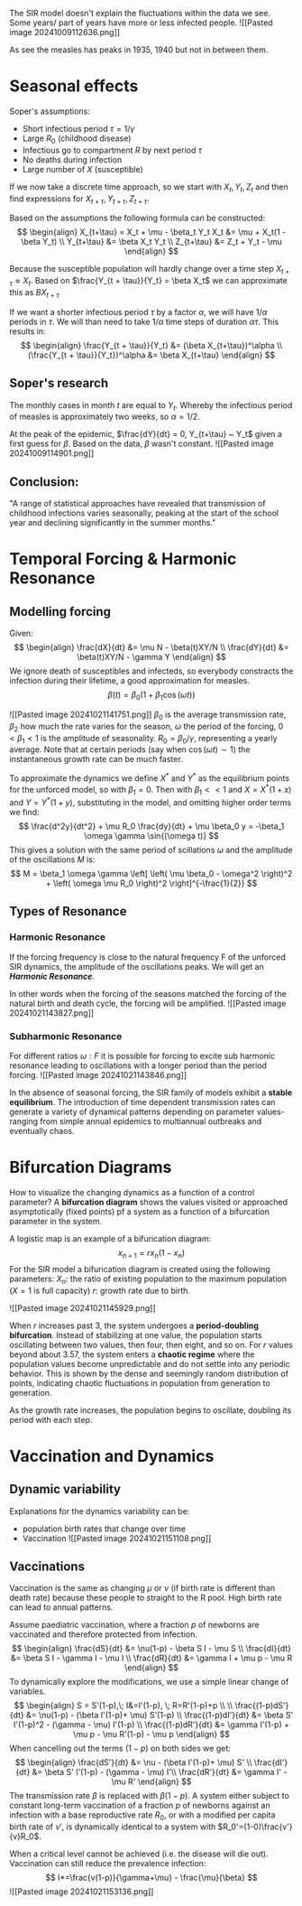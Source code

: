The SIR model doesn't explain the fluctuations within the data we see. 
Some years/ part of years have more or less infected people.
![[Pasted image 20241009112636.png]]

As see the measles has peaks in 1935, 1940 but not in between them.
# Seasonal effects
Soper's assumptions:
- Short infectious period $\tau = 1/\gamma$
- Large $R_0$ (childhood disease)
- Infectious go to compartment $R$ by next period $\tau$
- No deaths during infection
- Large number of $X$ (susceptible)

If we now take a discrete time approach, so we start with $X_t, Y_t, Z_t$ and then find expressions for $X_{t+\tau}, Y_{t+\tau}, Z_{t+\tau}$.

Based on the assumptions the following formula can be constructed:
$$
\begin{align}
X_{t+\tau} = X_t + \mu - \beta_t Y_t X_t &= \mu + X_t(1 - \beta Y_t) \\
Y_{t+\tau} &= \beta X_t Y_t \\
Z_{t+\tau} &= Z_t + Y_t - \mu
\end{align}
$$

Because the susceptible population will hardly change over a time step $X_{t+\tau} \approx X_t$.
Based on $\frac{Y_{t + \tau}}{Y_t} = \beta X_t$ we can approximate this as $B X_{t+\tau}$

If we want a shorter infectious period $\tau$ by a factor $\alpha$, we will have $1/\alpha$ periods in $\tau$.
We will than need to take $1/\alpha$ time steps of duration $\alpha \tau$.
This results in:
$$
\begin{align}
\frac{Y_{t + \tau}}{Y_t} &= (\beta X_{t+\tau})^\alpha \\
(\frac{Y_{t + \tau}}{Y_t})^\alpha &= \beta X_{t+\tau}
\end{align}
$$

## Soper's research
The monthly cases in month $t$ are equal to $Y_t$.
Whereby the infectious period of measles is approximately two weeks, so $\alpha = 1/2$.

At the peak of the epidemic, $\frac{dY}{dt} = 0, Y_{t+\tau} ~ Y_t$ given a first guess for $\beta$.
Based on the data, $\beta$ wasn't constant.
![[Pasted image 20241009114901.png]]

## Conclusion:
"A range of statistical approaches have revealed that transmission of childhood infections
varies seasonally, peaking at the start of the school year and declining significantly in the summer months."
# Temporal Forcing & Harmonic Resonance
## Modelling forcing
Given:
$$
\begin{align}
\frac{dX}{dt} &= \mu N - \beta(t)XY/N \\
\frac{dY}{dt} &= \beta(t)XY/N - \gamma Y
\end{align}
$$
We ignore death of susceptibles and infecteds, so everybody constracts the infection during their lifetime, a good approximation for measles.
$$
\beta(t) = \beta_0(1 + \beta_1 \cos(\omega t))
$$

![[Pasted image 20241021141751.png]]
$\beta_0$ is the average transmission rate, $\beta_2$ how much the rate varies for the season, $\omega$ the period of the forcing, $0 < \beta_1 < 1$ is the amplitude of seasonality. $R_0 = \beta_0 / \gamma$, representing a yearly average. Note that at certain periods (say when $\cos(\omega t) \sim 1)$ the instantaneous growth rate can be much faster.

To approximate the dynamics we define $X^*$ and $Y^*$ as the equilibrium points for the unforced model, so with $\beta_1 = 0$.
Then with $\beta_1 << 1$ and $X = X^*(1+x)$ and $Y = Y^*(1+y)$, substituting in the model, and omitting higher order terms we find:
$$
\frac{d^2y}{dt^2} + \mu R_0 \frac{dy}{dt} + \mu \beta_0 y = -\beta_1 \omega \gamma \sin{(\omega t)}
$$
This gives a solution with the same period of scillations $\omega$ and the amplitude of the oscillations $M$ is:
$$
M = \beta_1 \omega \gamma 
\left[ 
\left( \mu \beta_0 - \omega^2
\right)^2 + 
\left(
\omega \mu R_0
\right)^2
\right]^{-\frac{1}{2}}
$$
## Types of Resonance
### Harmonic Resonance
If the forcing frequency is close to the natural frequency F of the unforced SIR dynamics, the amplitude of the oscillations peaks. We will get an ***Harmonic Resonance***.

In other words when the forcing of the seasons matched the forcing of the natural birth and death cycle, the forcing will be amplified.
![[Pasted image 20241021143827.png]]

### Subharmonic Resonance
For different ratios $\omega:F$ it is possible for forcing to excite sub harmonic resonance leading to oscillations with a longer period than the period forcing.
![[Pasted image 20241021143846.png]]

In the absence of seasonal forcing, the SIR family of models exhibit a **stable equilibrium**. The introduction of time dependent transmission rates can generate a variety of dynamical patterns depending on parameter values- ranging from simple annual epidemics to multiannual outbreaks and eventually chaos.

# Bifurcation Diagrams
How to visualize the changing dynamics as a function of a control parameter?
A **bifurcation diagram** shows the values visited or approached asymptotically (fixed points) pf a system as a function of a bifurcation parameter in the system.

A logistic map is an example of a bifurication diagram:
$$
x_{n+1} = rx_n(1-x_n)
$$
For the SIR model a bifurication diagram is created using the following parameters:
$X_n$: the ratio of existing population to the maximum population ($X=1$ is full capacity)
$r$: growth rate due to birth.

![[Pasted image 20241021145929.png]]

When $r$ increases past 3, the system undergoes a **period-doubling bifurcation**. Instead of stabilizing at one value, the population starts oscillating between two values, then four, then eight, and so on.
For $r$ values beyond about 3.57, the system enters a **chaotic regime** where the population values become unpredictable and do not settle into any periodic behavior. This is shown by the dense and seemingly random distribution of points, indicating chaotic fluctuations in population from generation to generation.

As the growth rate increases, the population begins to oscillate, doubling its period with each step.
# Vaccination and Dynamics
## Dynamic variability
Explanations for the dynamics variability can be:
- population birth rates that change over time
- Vaccination
![[Pasted image 20241021151108.png]]
## Vaccinations
Vaccination is the same as changing $\mu$ or $\nu$ (if birth rate is different than death rate) because these people to straight to the R pool.
High birth rate can lead to annual patterns.

Assume paediatric vaccination, where a fraction $p$ of newborns are vaccinated and therefore protected from infection.
$$
\begin{align}
\frac{dS}{dt} &= \nu(1-p) - \beta S I - \mu S \\
\frac{dI}{dt} &= \beta S I - \gamma I - \mu I \\
\frac{dR}{dt} &= \gamma I + \mu p - \mu R 
\end{align}
$$
To dynamically explore the modifications, we use a simple linear change of variables.
$$
\begin{align}
S = S'(1-p),\; I&=I'(1-p), \; R=R'(1-p)+p \\
\\
\frac{(1-p)dS'}{dt} &= \nu(1-p) - (\beta I'(1-p)+ \mu) S'(1-p) \\
\frac{(1-p)dI'}{dt} &= \beta S' I'(1-p)^2 - (\gamma - \mu) I'(1-p) \\
\frac{(1-p)dR'}{dt} &= \gamma I'(1-p) + \mu p - \mu R'(1-p) - \mu p 
\end{align}
$$When cancelling out the terms $(1-p$) on both sides we get:
$$
\begin{align}
\frac{dS'}{dt} &= \nu - (\beta I'(1-p)+ \mu) S' \\
\frac{dI'}{dt} &= \beta S' I'(1-p) - (\gamma - \mu) I'\\
\frac{dR'}{dt} &= \gamma I' - \mu R' 
\end{align}
$$
The transmission rate $\beta$ is replaced with $\beta(1-p)$. 
A system either subject to constant long-term vaccination of a fraction $p$ of newborns against an infection with a base reproductive rate $R_0$, or with a modified per capita birth rate of $\nu'$, is dynamically identical to a system with $R_0'=(1-0)\frac{v'}{v}R_0$.

When a critical level cannot be achieved (i.e. the disease will die out). Vaccination can still reduce the prevalence infection:
$$
I*=\frac{v(1-p)}{\gamma+\mu} - \frac{\mu}{\beta}
$$![[Pasted image 20241021153136.png]]